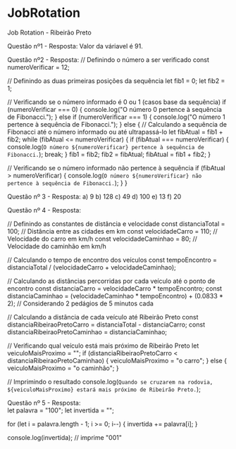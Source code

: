 # JobRotation
Job Rotation - Ribeirão Preto

Questão nº1 - Resposta:  Valor da váriavel é 91.

Questão nº2 - Resposta: // Definindo o número a ser verificado
const numeroVerificar = 12;

// Definindo as duas primeiras posições da sequência
let fib1 = 0;
let fib2 = 1;

// Verificando se o número informado é 0 ou 1 (casos base da sequência)
if (numeroVerificar === 0) {
  console.log("O número 0 pertence à sequência de Fibonacci.");
} else if (numeroVerificar === 1) {
  console.log("O número 1 pertence à sequência de Fibonacci.");
} else {
  // Calculando a sequência de Fibonacci até o número informado ou até ultrapassá-lo
  let fibAtual = fib1 + fib2;
  while (fibAtual <= numeroVerificar) {
    if (fibAtual === numeroVerificar) {
      console.log(`O número ${numeroVerificar} pertence à sequência de Fibonacci.`);
      break;
    }
    fib1 = fib2;
    fib2 = fibAtual;
    fibAtual = fib1 + fib2;
  }

  // Verificando se o número informado não pertence à sequência
  if (fibAtual > numeroVerificar) {
    console.log(`O número ${numeroVerificar} não pertence à sequência de Fibonacci.`);
  }
}

Questão nº 3 - Resposta: a) 9 b) 128 c) 49 d) 100 e) 13 f) 20

Questão nº 4 - Resposta:

// Definindo as constantes de distância e velocidade
const distanciaTotal = 100; // Distância entre as cidades em km
const velocidadeCarro = 110; // Velocidade do carro em km/h
const velocidadeCaminhao = 80; // Velocidade do caminhão em km/h

// Calculando o tempo de encontro dos veículos
const tempoEncontro = distanciaTotal / (velocidadeCarro + velocidadeCaminhao);

// Calculando as distâncias percorridas por cada veículo até o ponto de encontro
const distanciaCarro = velocidadeCarro * tempoEncontro;
const distanciaCaminhao = (velocidadeCaminhao * tempoEncontro) + (0.0833 * 2); // Considerando 2 pedágios de 5 minutos cada

// Calculando a distância de cada veículo até Ribeirão Preto
const distanciaRibeiraoPretoCarro = distanciaTotal - distanciaCarro;
const distanciaRibeiraoPretoCaminhao = distanciaCaminhao;

// Verificando qual veículo está mais próximo de Ribeirão Preto
let veiculoMaisProximo = "";
if (distanciaRibeiraoPretoCarro < distanciaRibeiraoPretoCaminhao) {
  veiculoMaisProximo = "o carro";
} else {
  veiculoMaisProximo = "o caminhão";
}

// Imprimindo o resultado
console.log(`Quando se cruzarem na rodovia, ${veiculoMaisProximo} estará mais próximo de Ribeirão Preto.`);

Questão nº 5 - Resposta:  
let palavra = "100";
let invertida = "";

for (let i = palavra.length - 1; i >= 0; i--) {
  invertida += palavra[i];
}

console.log(invertida); // imprime "001"

